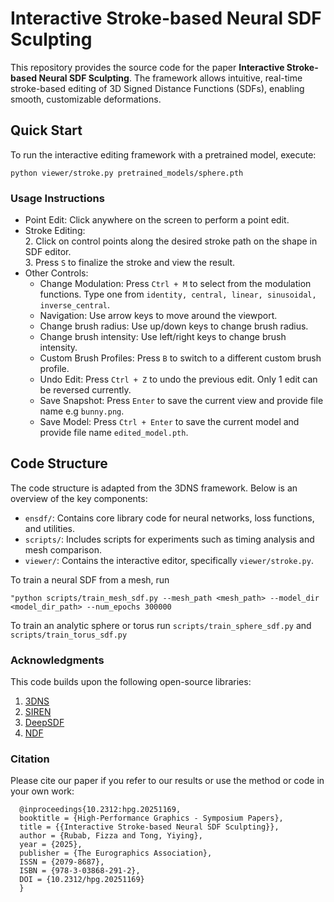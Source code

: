 # Interactive Stroke-based Neural SDF Sculpting

This repository provides the source code for the paper **Interactive Stroke-based Neural SDF Sculpting**. The framework allows intuitive, real-time stroke-based editing of 3D Signed Distance Functions (SDFs), enabling smooth, customizable deformations.

## Quick Start
To run the interactive editing framework with a pretrained model, execute:

```
python viewer/stroke.py pretrained_models/sphere.pth
```

### Usage Instructions
- Point Edit: Click anywhere on the screen to perform a point edit.  
- Stroke Editing:  
  2. Click on control points along the desired stroke path on the shape in SDF editor.  
  3. Press `S` to finalize the stroke and view the result.  
- Other Controls:  
  - Change Modulation: Press `Ctrl + M` to select from the  modulation functions.  Type one from `identity, central, linear, sinusoidal, inverse_central`.
  - Navigation: Use arrow keys to move around the viewport.  
  - Change brush radius: Use up/down keys to change brush radius. 
  - Change brush intensity: Use left/right keys to change brush intensity.  
  - Custom Brush Profiles: Press `B` to switch to a different custom brush profile.  
  - Undo Edit: Press `Ctrl + Z` to undo the previous edit. Only 1 edit can be reversed currently. 
  - Save Snapshot: Press `Enter` to save the current view and provide file name e.g `bunny.png`.  
  - Save Model: Press `Ctrl + Enter` to save the current model and provide file name `edited_model.pth`.  

## Code Structure
The code structure is adapted from the 3DNS framework. Below is an overview of the key components:

- `ensdf/`: Contains core library code for neural networks, loss functions, and utilities.  
- `scripts/`: Includes scripts for experiments such as timing analysis and mesh comparison.  
- `viewer/`: Contains the interactive editor, specifically `viewer/stroke.py`.  

To train a neural SDF from a mesh, run

```
"python scripts/train_mesh_sdf.py --mesh_path <mesh_path> --model_dir <model_dir_path> --num_epochs 300000
```

To train an analytic sphere or torus run  `scripts/train_sphere_sdf.py` and `scripts/train_torus_sdf.py`



### Acknowledgments
This code builds upon the following open-source libraries:  
1. [3DNS](https://github.com/pettza/3DNS)  
2. [SIREN](https://github.com/vsitzmann/siren)  
3. [DeepSDF](https://github.com/facebookresearch/DeepSDF)  
4. [NDF](https://github.com/jchibane/ndf)  

### Citation
Please cite our paper if you refer to our results or use the method or code in your own work:

    

      @inproceedings{10.2312:hpg.20251169,
      booktitle = {High-Performance Graphics - Symposium Papers},
      title = {{Interactive Stroke-based Neural SDF Sculpting}},
      author = {Rubab, Fizza and Tong, Yiying},
      year = {2025},
      publisher = {The Eurographics Association},
      ISSN = {2079-8687},
      ISBN = {978-3-03868-291-2},
      DOI = {10.2312/hpg.20251169}
      }
        
   
